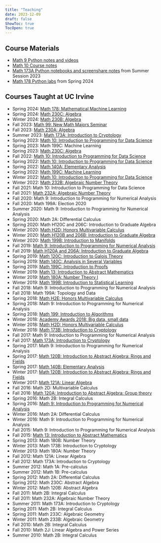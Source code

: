 ```yaml
---
title: "Teaching"
date: 2023-12-09
draft: false
ShowToc: true
TocOpen: true
---
```


## Course Materials

* [Math 9 Python notes and videos](https://christopherdavisuci.github.io/UCI-Math-9-F22/intro.html)
* [Math 10 Course notes](https://christopherdavisuci.github.io/UCI-Math-10-S23/intro.html)
* [Math 173A Python notebooks and screenshare notes](https://christopherdavisuci.github.io/Math173A-Notebooks/) from Summer Session 2023
* [Math 178 Python labs](https://christopherdavisuci.github.io/UCI-Math-178-S24/intro.html) from Spring 2024

## Courses Taught at UC Irvine

* Spring 2024: [Math 178: Mathematical Machine Learning](https://canvas.eee.uci.edu/courses/62533)
* Spring 2024: [Math 230C: Algebra](https://canvas.eee.uci.edu/courses/62534)
* Winter 2024: [Math 230B: Algebra](https://canvas.eee.uci.edu/courses/60791)
* Fall 2023: [Math 99: New Math Majors Seminar](https://canvas.eee.uci.edu/courses/58055)
* Fall 2023: [Math 230A: Algebra](https://canvas.eee.uci.edu/courses/58053)
* Summer 2023: [Math 173A: Introduction to Cryptology](https://canvas.eee.uci.edu/courses/55830)
* Spring 2023: [Math 10: Introduction to Programming for Data Science](https://canvas.eee.uci.edu/courses/53164)
* Spring 2023: Math 199C: Machine Learning
* Spring 2023: [Math 230C: Algebra](https://canvas.eee.uci.edu/courses/53166)
* Fall 2022: [Math 10: Introduction to Programming for Data Science](https://canvas.eee.uci.edu/courses/49027)
* Spring 2022: [Math 10: Introduction to Programming for Data Science](https://canvas.eee.uci.edu/courses/45019)
* Spring 2022: [Math 140A: Elementary Analysis](https://canvas.eee.uci.edu/courses/45093)
* Spring 2022: [Math 199C: Machine Learning](https://canvas.eee.uci.edu/courses/45020)
* Winter 2022: [Math 10: Introduction to Programming for Data Science](https://canvas.eee.uci.edu//courses/42645)
* Winter 2022: [Math 232B: Algebraic Number Theory](https://canvas.eee.uci.edu//courses/42646)
* Fall 2021: Math 10: Introduction to Programming for Data Science
* Fall 2021: [Math 232A: Algebraic Number Theory](https://canvas.eee.uci.edu/courses/39212)
* Fall 2020: Math 9: Introduction to Programming for Numerical Analysis
* Fall 2020: Math 199A: Election 2020
* Summer 2020:  Math 9: Introduction to Programming for Numerical Analysis
* Spring 2020:  Math 2A: Differential Calculus
* Spring 2020:  Math H120C and 206C: Introduction to Graduate Algebra
* Winter 2020:  [Math H2D: Honors Multivariable Calculus](https://canvas.eee.uci.edu/courses/22715)
* Winter 2020:  [Math H120B and 206B: Introduction to Graduate Algebra](https://canvas.eee.uci.edu/courses/22714)
* Winter 2020:  [Math 199B: Introduction to Manifolds](https://canvas.eee.uci.edu/courses/22716)
* Fall 2019:  [Math 9: Introduction to Programming for Numerical Analysis](https://canvas.eee.uci.edu/courses/19518)
* Fall 2019:  [Math H120A and 206A: Introduction to Graduate Algebra](https://canvas.eee.uci.edu/courses/19517)
* Spring 2019: [Math 120C: Introduction to Galois Theory](https://canvas.eee.uci.edu/courses/16456)
* Spring 2019: [Math 140C: Analysis in Several Variables](https://canvas.eee.uci.edu/courses/16457)
* Spring 2019: [Math 199C: Introduction to Proofs](https://canvas.eee.uci.edu/courses/16455)
* Winter 2019: [Math 13: Introduction to Abstract Mathematics](https://canvas.eee.uci.edu/courses/14523)
* Winter 2019: [Math 180A: Number Theory I](https://canvas.eee.uci.edu/courses/14525)
* Winter 2019: [Math 199B: Introduction to Statistical Learning](https://canvas.eee.uci.edu/courses/14524)
* Fall 2018:  Math 9: Introduction to Programming for Numerical Analysis
* Fall 2018:  Math 199A: Topology and Data
* Spring 2018:  [Math H2E: Honors Multivariable Calculus](https://canvas.eee.uci.edu/courses/9414)
* Spring 2018:  Math 9: Introduction to Programming for Numerical Analysis
* Spring 2018:  [Math 199: Introduction to Algorithms](https://canvas.eee.uci.edu/courses/9416)
* Winter 2018:  [Academy Awards 2018: Big data, small data](https://canvas.eee.uci.edu/courses/8017)
* Winter 2018:  [Math H2D: Honors Multivariable Calculus](https://canvas.eee.uci.edu/courses/8019)
* Winter 2018:  [Math 173B: Introduction to Cryptology](https://canvas.eee.uci.edu/courses/8018)
* Fall 2017:  Math 9: Introduction to Programming for Numerical Analysis
* Fall 2017:  [Math 173A: Introduction to Cryptology](https://canvas.eee.uci.edu/courses/5795)
* Spring 2017:  Math 9: Introduction to Programming for Numerical Analysis
* Spring 2017:  [Math 120B: Introduction to Abstract Algebra: Rings and Fields](https://canvas.eee.uci.edu/courses/4963)
* Spring 2017:  [Math 140B: Elementary Analysis](https://canvas.eee.uci.edu/courses/4964)
* Winter 2017:  [Math 120B: Introduction to Abstract Algebra: Rings and Fields](https://canvas.eee.uci.edu/courses/3762)
* Winter 2017:  [Math 121A: Linear Algebra](https://canvas.eee.uci.edu/courses/3763)
* Fall 2016:  Math 2D: Multivariable Calculus
* Fall 2016:  [Math 120A: Introduction to Abstract Algebra: Group theory](https://canvas.eee.uci.edu/courses/2948)
* Spring 2016:  Math 2B: Integral Calculus
* Spring 2016:  [Math 9: Introduction to Programming for Numerical Analysis](https://canvas.eee.uci.edu/courses/1849)
* Winter 2016:  Math 2A: Differential Calculus
* Winter 2016:  Math 9: Introduction to Programming for Numerical Analysis
* Fall 2015: Math 9: Introduction to Programming for Numerical Analysis 
* Fall 2015: [Math 13: Introduction to Abstract Mathematics](https://canvas.eee.uci.edu/courses/737)
* Spring 2013:  Math 180B: Number Theory
* Winter 2013:  Math 173B: Introduction to Cryptology
* Winter 2013: Math 180A: Number Theory
* Fall 2012:  Math 121A: Linear Algebra
* Fall 2012: Math 173A: Introduction to Cryptology
* Summer 2012:  Math 1A: Pre-calculus
* Summer 2012:  Math 1B:  Pre-calculus
* Spring 2012: Math 2A: Differential Calculus
* Spring 2012:  Math 230C: Abstract Algebra
* Winter 2012:  Math 120B: Abstract Algebra
* Fall 2011:  Math 2B: Integral Calculus
* Fall 2011:  Math 232A: Algebraic Number Theory
* Summer 2011:  Math 173A: Introduction to Cryptology
* Spring 2011: Math 2B: Integral Calculus
* Spring 2011:  Math 233C: Algebraic Geometry
* Winter 2011: Math 233B: Algebraic Geometry
* Fall 2010:  Math 2B: Integral Calculus
* Fall 2010:   Math 2J: Linear Algebra and Power Series
* Summer 2010:  Math 2B: Integral Calculus